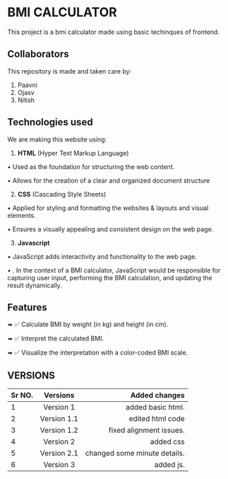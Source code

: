 
# BMI CALCULATOR

This project is a bmi calculator made using basic techinques of frontend.



## Collaborators
This repository is made and taken care by:
1. Paavni 
2. Ojasv
3. Nitish
## Technologies used
We are making this website using:
1. **HTML** (Hyper Text Markup Language)

•	Used as the foundation for structuring the web content.

•	Allows for the creation of a clear and organized document structure

2. **CSS** (Cascading Style Sheets)

•	Applied for styling and formatting the websites & layouts and visual elements.

•	Ensures a visually appealing and consistent design on the web page.

3. **Javascript**

•	JavaScript adds interactivity and functionality to the web page.

•	. In the context of a BMI calculator, JavaScript would be responsible for capturing user input, performing the BMI calculation, and updating the result dynamically.


## Features
➠ ✅ Calculate BMI by weight (in kg) and height (in cm).

➠ ✅ Interpret the calculated BMI.

➠ ✅ Visualize the interpretation with a color-coded BMI scale.

## VERSIONS
| Sr NO. | Versions | Added changes  |
|:-----|:--------:|------:|
| 1   | Version 1| added basic html.|
| 2   | Version 1.1  | edited html code  |
| 3   | Version 1.2  |  fixed alignment issues.  |
| 4   | Version 2 | added css  |
| 5   | Version 2.1  |  changed some minute details.  |
| 6   | Version 3 | added js.  |
